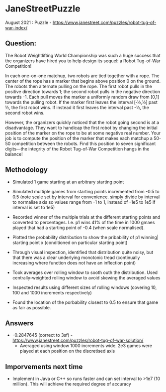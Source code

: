 # JaneStreetPuzzle

August 2021 : Puzzle - https://www.janestreet.com/puzzles/robot-tug-of-war-index/

## Question:

The Robot Weightlifting World Championship was such a huge success that the organizers have hired you to help design its sequel: a Robot Tug-of-War Competition!

In each one-on-one matchup, two robots are tied together with a rope. The center of the rope has a marker that begins above position 0 on the ground. The robots then alternate pulling on the rope. The first robot pulls in the positive direction towards 1; the second robot pulls in the negative direction towards -1. Each pull moves the marker a uniformly random draw from [0,1] towards the pulling robot. If the marker first leaves the interval [‑½,½] past ½, the first robot wins. If instead it first leaves the interval past -½, the second robot wins.

However, the organizers quickly noticed that the robot going second is at a disadvantage. They want to handicap the first robot by changing the initial position of the marker on the rope to be at some negative real number. Your job is to compute the position of the marker that makes each matchup a 50-50 competition between the robots. Find this position to seven significant digits—the integrity of the Robot Tug-of-War Competition hangs in the balance!

## Methodology

- Simulated 1 game starting at an arbitrary starting point
- Simulated multiple games from starting points incremented from -0.5 to 0.5 (note scale set by interval for convenience. simply divide by interval to normalise axis so values range from -1 to 1, instead of -1e5 to 1e5 if interval is set to 1e5)

- Recorded winner of the multiple trials at the different starting points and converted to percentages. I.e. p1 wins 41% of the time in 1000 gmaes played that had a starting point of -0.4 (when scale normalised).


- Plotted the probability distribution to show the pribability of p1 winning| starting point x (conditioned on particular starting point)
- Through visual inspection, identified that distribution quite noisy, but that there was a clear underlying monotonic tread (continually increasing where function does not have an inflection point)
- Took averages over rolling window to sooth outh the distribution. Used centrally-weighted rolling window to avoid skewing the averaged values
- Inspected results using different sizes of rolling windows (covering 10, 100 and 1000 increments respectively)

- Found the location of the porbability closest to 0.5 to ensure that game as fair as possible.

## Answers
- -0.2847645  (correct to 3sf) - https://www.janestreet.com/puzzles/robot-tug-of-war-solution/
  - Averaged using window 1000 increments wide. 2e3 games were played at each position on the discretised axis


## Imporvements next time
- Implement in Java or C++ so runs faster and can set interval to >1e7 (10 million). This will achieve the required degree of accuracy


